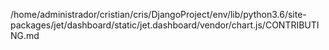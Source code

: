 /home/administrador/cristian/cris/DjangoProject/env/lib/python3.6/site-packages/jet/dashboard/static/jet.dashboard/vendor/chart.js/CONTRIBUTING.md